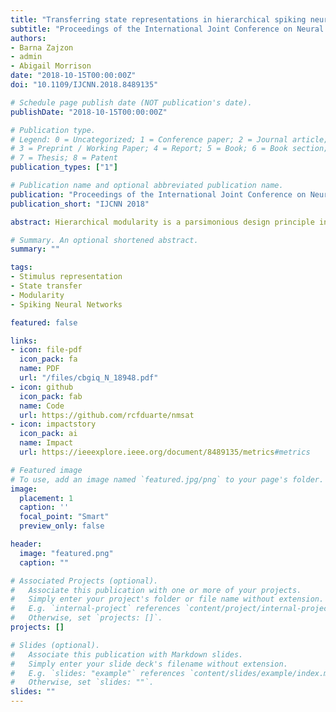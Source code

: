 ```yaml
---
title: "Transferring state representations in hierarchical spiking neural networks"
subtitle: "Proceedings of the International Joint Conference on Neural Networks 2018"
authors:
- Barna Zajzon
- admin
- Abigail Morrison
date: "2018-10-15T00:00:00Z"
doi: "10.1109/IJCNN.2018.8489135"

# Schedule page publish date (NOT publication's date).
publishDate: "2018-10-15T00:00:00Z"

# Publication type.
# Legend: 0 = Uncategorized; 1 = Conference paper; 2 = Journal article;
# 3 = Preprint / Working Paper; 4 = Report; 5 = Book; 6 = Book section;
# 7 = Thesis; 8 = Patent
publication_types: ["1"]

# Publication name and optional abbreviated publication name.
publication: "Proceedings of the International Joint Conference on Neural Networks 2018"
publication_short: "IJCNN 2018"

abstract: Hierarchical modularity is a parsimonious design principle in many complex systems and underlies various key structural and functional aspects of neurobiological systems, whose modules are recurrent networks of spiking neurons. An essential requirement for such systems to adequately function is the ability to transfer information across multiple modules in a reliable and efficient manner. In this work, we study the characteristics of emergent stimulus representations in recurrent, spiking neural networks and the features that allow efficient information transfer among multiple, interacting sub-networks. We find that the specificity of structural mappings between the modules is strictly required for information to propagate to a sufficient depth, in a sequential setup. Conserved topography not only improves computational performance in all scenarios analyzed, but it proves to be more robust against noise and interference effects, results in less variability in the neural responses and increases memory capacity.

# Summary. An optional shortened abstract.
summary: ""

tags:
- Stimulus representation
- State transfer
- Modularity
- Spiking Neural Networks

featured: false

links:
- icon: file-pdf
  icon_pack: fa
  name: PDF
  url: "/files/cbgiq_N_18948.pdf"
- icon: github 
  icon_pack: fab
  name: Code
  url: https://github.com/rcfduarte/nmsat
- icon: impactstory
  icon_pack: ai
  name: Impact
  url: https://ieeexplore.ieee.org/document/8489135/metrics#metrics

# Featured image
# To use, add an image named `featured.jpg/png` to your page's folder. 
image:
  placement: 1
  caption: ''
  focal_point: "Smart"
  preview_only: false

header:
  image: "featured.png"
  caption: ""

# Associated Projects (optional).
#   Associate this publication with one or more of your projects.
#   Simply enter your project's folder or file name without extension.
#   E.g. `internal-project` references `content/project/internal-project/index.md`.
#   Otherwise, set `projects: []`.
projects: []

# Slides (optional).
#   Associate this publication with Markdown slides.
#   Simply enter your slide deck's filename without extension.
#   E.g. `slides: "example"` references `content/slides/example/index.md`.
#   Otherwise, set `slides: ""`.
slides: ""
---
```


